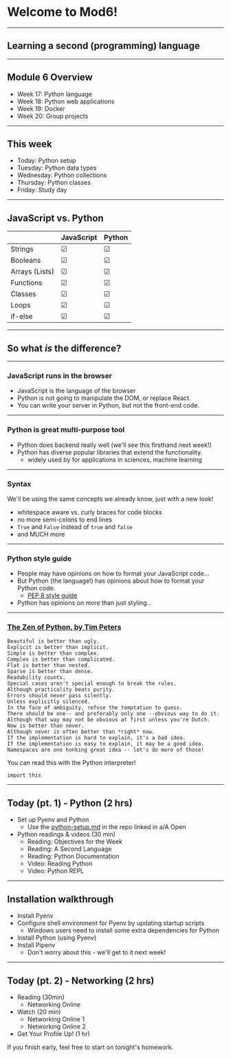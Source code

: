 # Welcome to Mod6!

---

## Learning a second (programming) language

---

## Module 6 Overview
- Week 17: Python language
- Week 18: Python web applications
- Week 19: Docker
- Week 20: Group projects


---

## This week
- Today: Python setup
- Tuesday: Python data types
- Wednesday: Python collections
- Thursday: Python classes
- Friday: Study day

---

## JavaScript vs. Python

|                | JavaScript | Python |
| -------------- | ---------- | ------ |
| Strings        | ☑          | ☑      |
| Booleans       | ☑          | ☑      |
| Arrays (Lists) | ☑          | ☑      |
| Functions      | ☑          | ☑      |
| Classes        | ☑          | ☑      |
| Loops          | ☑          | ☑      |
| if-else        | ☑          | ☑      |



---

## So what _is_ the difference?

---

### JavaScript runs in the browser
- JavaScript is the language of the browser
- Python is not going to manipulate the DOM, or replace React.
- You can write your server in Python, but not the front-end code.

---

### Python is great multi-purpose tool

- Python does backend really well (we'll see this firsthand next week!)
- Python has diverse popular libraries that extend the functionality.
    - widely used by for applications in sciences, machine learning

---

### Syntax

We'll be using the same concepts we already know, just with a new look!
- whitespace aware vs. curly braces for code blocks
- no more semi-colons to end lines
- `True` and `False` instead of `true` and `false`
- and MUCH more


---


### Python style guide
- People may have opinions on how to format your JavaScript code...
- But Python (the language!) has opinions about how to format your Python code.
    - [PEP 8 style guide](https://www.python.org/dev/peps/pep-0008/)
- Python has opinions on more than just styling...


---

### [The Zen of Python, by Tim Peters](https://www.python.org/dev/peps/pep-0020/)

```
Beautiful is better than ugly.
Explicit is better than implicit.
Simple is better than complex.
Complex is better than complicated.
Flat is better than nested.
Sparse is better than dense.
Readability counts.
Special cases aren't special enough to break the rules.
Although practicality beats purity.
Errors should never pass silently.
Unless explicitly silenced.
In the face of ambiguity, refuse the temptation to guess.
There should be one-- and preferably only one --obvious way to do it.
Although that way may not be obvious at first unless you're Dutch.
Now is better than never.
Although never is often better than *right* now.
If the implementation is hard to explain, it's a bad idea.
If the implementation is easy to explain, it may be a good idea.
Namespaces are one honking great idea -- let's do more of those!
```

You can read this with the Python interpreter!

```python=
import this
```

---

## Today (pt. 1) - Python (2 hrs)
- Set up Pyenv and Python
    - Use the [python-setup.md](https://github.com/appacademy/unified-setup/blob/main/python-setup.md) in the repo linked in a/A Open
- Python readings & videos (30 min)
    - Reading: Objectives for the Week
    - Reading: A Second Language
    - Reading: Python Documentation
    - Video: Reading Python
    - Video: Python REPL

---

## Installation walkthrough
- Install Pyenv
- Configure shell environment for Pyenv by updating startup scripts
    - Windows users need to install some extra dependencies for Python
- Install Python (using Pyenv)
- Install Pipenv
    - Don't worry about this - we'll get to it next week!

---

## Today (pt. 2) - Networking (2 hrs)

- Reading (30min)
    - Networking Online
- Watch (20 min)
    - Networking Online 1
    - Networking Online 2
- Get Your Profile Up! (1 hr)

If you finish early, feel free to start on tonight's homework.